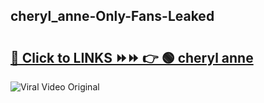 
 ## cheryl_anne-Only-Fans-Leaked

# <h2><a href="https://clipsfans.com/cheryl_anne&ref=git">🔗 Click to LINKS ⏩⏩ 👉 🟢 cheryl anne </a></h2>

<a href="https://clipsfans.com/cheryl_anne&ref=git" rel="nofollow" data-target="animated-image.originalLink"><img src="https://i.ibb.co.com/xMMVF88/686577567.gif" alt="Viral Video Original" style="max-width: 100%; display: inline-block;" data-target="animated-image.originalImage"></a>
